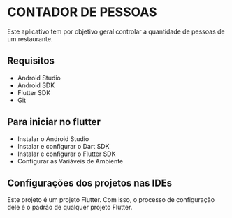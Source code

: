 # CONTADOR DE PESSOAS

Este aplicativo tem por objetivo geral controlar a quantidade de pessoas de um restaurante.

## Requisitos

 * Android Studio
 * Android SDK
 * Flutter SDK
 * Git

## Para iniciar no flutter

* Instalar o Android Studio
* Instalar e configurar o Dart SDK
* Instalar e configurar o Flutter SDK
* Configurar as Variáveis de Ambiente

## Configurações dos projetos nas IDEs

Este projeto é um projeto Flutter. Com isso, o processo de configuração dele é o padrão de qualquer projeto Flutter.
